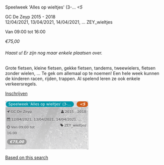 Speelweek 'Alles op wieltjes' (3-... *<5*

GC De Zeyp 2015 - 2018  
12/04/2021, 13/04/2021, 14/04/2021, ... ZEY\_wieltjes  

Van 09:00 tot 16:00

*€75,00*

  

###### *Haast u! Er zijn nog maar enkele plaatsen over.*

  

Grote fietsen, kleine fietsen, gekke fietsen, tandems, tweewielers, fietsen zonder wielen, ... Te gek om allemaal op te noemen! Een hele week kunnen de kinderen racen, rijden, trappen. Al spelend leren ze ook enkele verkeersregels.

[Inschrijven](https://tickets.vgc.be/activity/subscribe/ZEY_wieltjes)

![](58746.png)

[Based on this search](https://tickets.vgc.be/activity/index?&vrijeplaatsen=1&Age%5B%5D=3%2C4&entity=276)